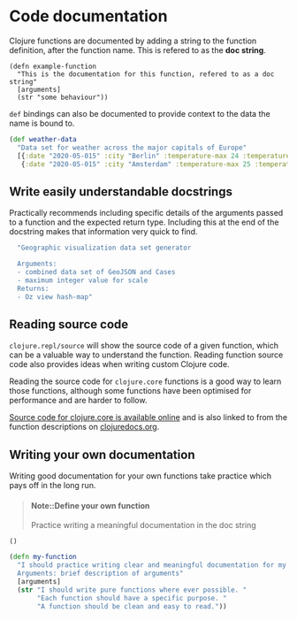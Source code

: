 # Code documentation
  Clojure functions are documented by adding a string to the function definition, after the function name.  This is refered to as the **doc string**.

```
(defn example-function
  "This is the documentation for this function, refered to as a doc string"
  [arguments]
  (str "some behaviour"))
```

  `def` bindings can also be documented to provide context to the data the name is bound to.

```clojure
(def weather-data
  "Data set for weather across the major capitals of Europe"
  [{:date "2020-05-015" :city "Berlin" :temperature-max 24 :temperature-min 13 :rainfall 1}
   {:date "2020-05-015" :city "Amsterdam" :temperature-max 25 :temperature-min 14 :rainfall 0}])
```


## Write easily understandable docstrings
Practically recommends including specific details of the arguments passed to a function and the expected return type.  Including this at the end of the docstring makes that information very quick to find.

```clojure
  "Geographic visualization data set generator

  Arguments:
  - combined data set of GeoJSON and Cases
  - maximum integer value for scale
  Returns:
  - Oz view hash-map"
```


## Reading source code
`clojure.repl/source` will show the source code of a given function, which can be a valuable way to understand the function.  Reading function source code also provides ideas when writing custom Clojure code.

Reading the source code for `clojure.core` functions is a good way to learn those functions, although some functions have been optimised for performance and are harder to follow.

[Source code for clojure.core is available online](https://github.com/clojure/clojure/blob/clojure-1.10.1/src/clj/clojure/core.clj) and is also linked to from the function descriptions on [clojuredocs.org](https://clojuredocs.org/).


## Writing your own documentation
Writing good documentation for your own functions take practice which pays off in the long run.

> #### Note::Define your own function
> Practice writing a meaningful documentation in the doc string
```eval-clojure
()
```

<!--sec data-title="Reveal answer..." data-id="answer001" data-collapse=true ces-->
```clojure
(defn my-function
  "I should practice writing clear and meaningful documentation for my functions.
  Arguments: brief description of arguments"
  [arguments]
  (str "I should write pure functions where ever possible. "
       "Each function should have a specific purpose. "
       "A function should be clean and easy to read."))
```
<!--endsec-->
